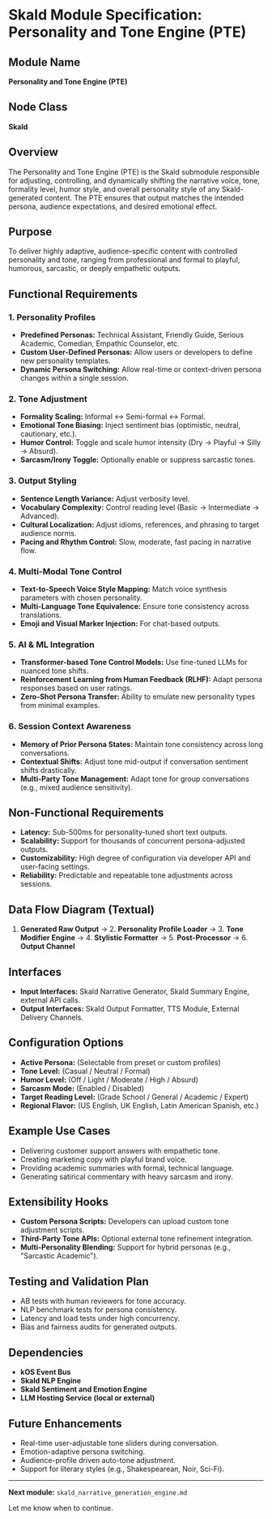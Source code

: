 # Skald Module Specification: Personality and Tone Engine (PTE)

## Module Name
**Personality and Tone Engine (PTE)**

## Node Class
**Skald**

## Overview
The Personality and Tone Engine (PTE) is the Skald submodule responsible for adjusting, controlling, and dynamically shifting the narrative voice, tone, formality level, humor style, and overall personality style of any Skald-generated content. The PTE ensures that output matches the intended persona, audience expectations, and desired emotional effect.

## Purpose
To deliver highly adaptive, audience-specific content with controlled personality and tone, ranging from professional and formal to playful, humorous, sarcastic, or deeply empathetic outputs.

## Functional Requirements

### 1. Personality Profiles
- **Predefined Personas:** Technical Assistant, Friendly Guide, Serious Academic, Comedian, Empathic Counselor, etc.
- **Custom User-Defined Personas:** Allow users or developers to define new personality templates.
- **Dynamic Persona Switching:** Allow real-time or context-driven persona changes within a single session.

### 2. Tone Adjustment
- **Formality Scaling:** Informal ↔ Semi-formal ↔ Formal.
- **Emotional Tone Biasing:** Inject sentiment bias (optimistic, neutral, cautionary, etc.).
- **Humor Control:** Toggle and scale humor intensity (Dry → Playful → Silly → Absurd).
- **Sarcasm/Irony Toggle:** Optionally enable or suppress sarcastic tones.

### 3. Output Styling
- **Sentence Length Variance:** Adjust verbosity level.
- **Vocabulary Complexity:** Control reading level (Basic → Intermediate → Advanced).
- **Cultural Localization:** Adjust idioms, references, and phrasing to target audience norms.
- **Pacing and Rhythm Control:** Slow, moderate, fast pacing in narrative flow.

### 4. Multi-Modal Tone Control
- **Text-to-Speech Voice Style Mapping:** Match voice synthesis parameters with chosen personality.
- **Multi-Language Tone Equivalence:** Ensure tone consistency across translations.
- **Emoji and Visual Marker Injection:** For chat-based outputs.

### 5. AI & ML Integration
- **Transformer-based Tone Control Models:** Use fine-tuned LLMs for nuanced tone shifts.
- **Reinforcement Learning from Human Feedback (RLHF):** Adapt persona responses based on user ratings.
- **Zero-Shot Persona Transfer:** Ability to emulate new personality types from minimal examples.

### 6. Session Context Awareness
- **Memory of Prior Persona States:** Maintain tone consistency across long conversations.
- **Contextual Shifts:** Adjust tone mid-output if conversation sentiment shifts drastically.
- **Multi-Party Tone Management:** Adapt tone for group conversations (e.g., mixed audience sensitivity).

## Non-Functional Requirements
- **Latency:** Sub-500ms for personality-tuned short text outputs.
- **Scalability:** Support for thousands of concurrent persona-adjusted outputs.
- **Customizability:** High degree of configuration via developer API and user-facing settings.
- **Reliability:** Predictable and repeatable tone adjustments across sessions.

## Data Flow Diagram (Textual)
1. **Generated Raw Output** → 2. **Personality Profile Loader** → 3. **Tone Modifier Engine** → 4. **Stylistic Formatter** → 5. **Post-Processor** → 6. **Output Channel**

## Interfaces
- **Input Interfaces:** Skald Narrative Generator, Skald Summary Engine, external API calls.
- **Output Interfaces:** Skald Output Formatter, TTS Module, External Delivery Channels.

## Configuration Options
- **Active Persona:** (Selectable from preset or custom profiles)
- **Tone Level:** (Casual / Neutral / Formal)
- **Humor Level:** (Off / Light / Moderate / High / Absurd)
- **Sarcasm Mode:** (Enabled / Disabled)
- **Target Reading Level:** (Grade School / General / Academic / Expert)
- **Regional Flavor:** (US English, UK English, Latin American Spanish, etc.)

## Example Use Cases
- Delivering customer support answers with empathetic tone.
- Creating marketing copy with playful brand voice.
- Providing academic summaries with formal, technical language.
- Generating satirical commentary with heavy sarcasm and irony.

## Extensibility Hooks
- **Custom Persona Scripts:** Developers can upload custom tone adjustment scripts.
- **Third-Party Tone APIs:** Optional external tone refinement integration.
- **Multi-Personality Blending:** Support for hybrid personas (e.g., "Sarcastic Academic").

## Testing and Validation Plan
- AB tests with human reviewers for tone accuracy.
- NLP benchmark tests for persona consistency.
- Latency and load tests under high concurrency.
- Bias and fairness audits for generated outputs.

## Dependencies
- **kOS Event Bus**
- **Skald NLP Engine**
- **Skald Sentiment and Emotion Engine**
- **LLM Hosting Service (local or external)**

## Future Enhancements
- Real-time user-adjustable tone sliders during conversation.
- Emotion-adaptive persona switching.
- Audience-profile driven auto-tone adjustment.
- Support for literary styles (e.g., Shakespearean, Noir, Sci-Fi).

---

**Next module:** `skald_narrative_generation_engine.md`

Let me know when to continue.

